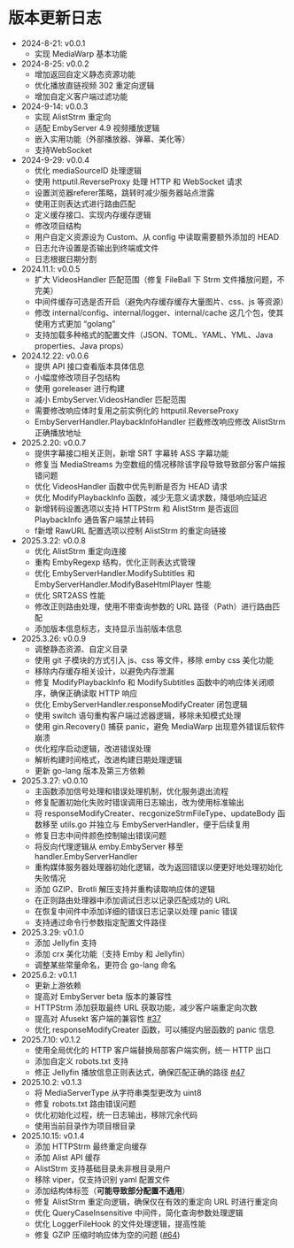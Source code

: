 # 版本更新日志
- 2024-8-21: v0.0.1
  - 实现 MediaWarp 基本功能
- 2024-8-25: v0.0.2
  - 增加返回自定义静态资源功能
  - 优化播放直链视频 302 重定向逻辑
  - 增加自定义客户端过滤功能
- 2024-9-14: v0.0.3
  - 实现 AlistStrm 重定向
  - 适配 EmbyServer 4.9 视频播放逻辑
  - 嵌入实用功能（外部播放器、弹幕、美化等）
  - 支持WebSocket
- 2024-9-29: v0.0.4
  - 优化 mediaSourceID 处理逻辑
  - 使用 httputil.ReverseProxy 处理 HTTP 和 WebSocket 请求
  - 设置浏览器referer策略，跳转时减少服务器站点泄露
  - 使用正则表达式进行路由匹配
  - 定义缓存接口、实现内存缓存逻辑
  - 修改项目结构
  - 用户自定义资源设为 Custom、从 config 中读取需要额外添加的 HEAD
  - 日志允许设置是否输出到终端或文件
  - 日志根据日期分割
- 2024.11.1: v0.0.5
  - 扩大 VideosHandler 匹配范围（修复 FileBall 下 Strm 文件播放问题，不完美）
  - 中间件缓存可选是否开启（避免内存缓存缓存大量图片、css、js 等资源）
  - 修改 internal/config、internal/logger、internal/cache 这几个包，使其使用方式更加 “golang”
  - 支持加载多种格式的配置文件（JSON、TOML、YAML、YML、Java properties、Java props）
- 2024.12.22: v0.0.6
  - 提供 API 接口查看版本具体信息
  - 小幅度修改项目子包结构
  - 使用 goreleaser 进行构建
  - 减小 EmbyServer.VideosHandler 匹配范围
  - 需要修改响应体时复用之前实例化的 httputil.ReverseProxy
  - EmbyServerHandler.PlaybackInfoHandler 拦截修改响应修改 AlistStrm 正确播放地址
- 2025.2.20: v0.0.7
  - 提供字幕接口相关正则，新增 SRT 字幕转 ASS 字幕功能
  - 修复当 MediaStreams 为空数组的情况移除该字段导致导致部分客户端报错问题
  - 优化 VideosHandler 函数中优先判断是否为 HEAD 请求
  - 优化 ModifyPlaybackInfo 函数，减少无意义请求数，降低响应延迟
  - 新增转码设置选项以支持 HTTPStrm 和 AlistStrm  是否返回 PlaybackInfo 通告客户端禁止转码
  - f新增 RawURL 配置选项以控制 AlistStrm 的重定向链接
- 2025.3.22: v0.0.8
  - 优化 AlistStrm 重定向连接
  - 重构 EmbyRegexp 结构，优化正则表达式管理 
  - 优化 EmbyServerHandler.ModifySubtitles 和 EmbyServerHandler.ModifyBaseHtmlPlayer 性能
  - 优化 SRT2ASS 性能
  - 修改正则路由处理，使用不带查询参数的 URL 路径（Path）进行路由匹配
  - 添加版本信息标志，支持显示当前版本信息
- 2025.3.26: v0.0.9
  -  调整静态资源、自定义目录
  -  使用 git 子模块的方式引入 js、css 等文件，移除 emby css 美化功能
  -  移除内存缓存相关设计，以避免内存泄漏
  -  修复 ModifyPlaybackInfo 和 ModifySubtitles 函数中的响应体关闭顺序，确保正确读取 HTTP 响应
  -  优化 EmbyServerHandler.responseModifyCreater 闭包逻辑
  -  使用 switch 语句重构客户端过滤器逻辑，移除未知模式处理
  -  使用 gin.Recovery() 捕获 panic，避免 MediaWarp 出现意外错误后软件崩溃
  -  优化程序启动逻辑，改进错误处理
  -  解析构建时间格式，改进构建日期处理逻辑
  -  更新 go-lang 版本及第三方依赖
- 2025.3.27: v0.0.10
  -  主函数添加信号处理和错误处理机制，优化服务退出流程
  -  修复配置初始化失败时错误调用日志输出，改为使用标准输出
  -  将 responseModifyCreater、recgonizeStrmFileType、updateBody 函数移至 utils.go 并独立与 EmbyServerHandler，便于后续复用
  -  修复日志中间件颜色控制输出错误问题
  -  将反向代理逻辑从 emby.EmbyServer 移至 handler.EmbyServerHandler
  -  重构媒体服务器处理器初始化逻辑，改为返回错误以便更好地处理初始化失败情况
  -  添加 GZIP、Brotli 解压支持并重构读取响应体的逻辑
  -  在正则路由处理器中添加调试日志以记录匹配成功的 URL
  -  在恢复中间件中添加详细的错误日志记录以处理 panic 错误
  -  支持通过命令行参数指定配置文件路径
- 2025.3.29: v0.1.0
  - 添加 Jellyfin 支持
  - 添加 crx 美化功能（支持 Emby 和 Jellyfin）
  - 调整某些常量命名，更符合 go-lang 命名
- 2025.6.2: v0.1.1
  - 更新上游依赖
  - 提高对 EmbyServer beta 版本的兼容性
  - HTTPStrm 添加获取最终 URL 获取功能，减少客户端重定向次数
  - 提高对 Afusekt 客户端的兼容性 [#37](https://github.com/AkimioJR/MediaWarp/issues/37)
  - 优化 responseModifyCreater 函数，可以捕捉内层函数的 panic 信息
- 2025.7.10: v0.1.2
  - 使用全局优化的 HTTP 客户端替换局部客户端实例，统一 HTTP 出口
  - 添加自定义 robots.txt 支持
  - 修正 Jellyfin 播放信息正则表达式，确保匹配正确的路径 [#47](https://github.com/AkimioJR/MediaWarp/issues/47)
- 2025.10.2: v0.1.3
  - 将 MediaServerType 从字符串类型更改为 uint8
  - 修复 robots.txt 路由错误问题
  - 优化初始化过程，统一日志输出，移除冗余代码
  - 使用当前目录作为项目根目录
- 2025.10.15: v0.1.4
  - 添加 HTTPStrm 最终重定向缓存
  - 添加 Alist API 缓存
  - AlistStrm 支持基础目录未非根目录用户
  - 移除 viper，仅支持识别 yaml 配置文件
  - 添加结构体标签（**可能导致部分配置不通用**）
  - 修复 AlistStrm 重定向逻辑，确保仅在有效的重定向 URL 时进行重定向
  - 优化 QueryCaseInsensitive 中间件，简化查询参数处理逻辑
  - 优化 LoggerFileHook 的文件处理逻辑，提高性能
  - 修复 GZIP 压缩时响应体为空的问题 ([#64](https://github.com/AkimioJR/MediaWarp/issues/64))
